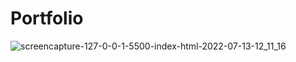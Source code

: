 # Portfolio


![screencapture-127-0-0-1-5500-index-html-2022-07-13-12_11_16](https://user-images.githubusercontent.com/77814795/178697138-f3b50b32-7ba4-44c5-96aa-b91e1f168831.png)
